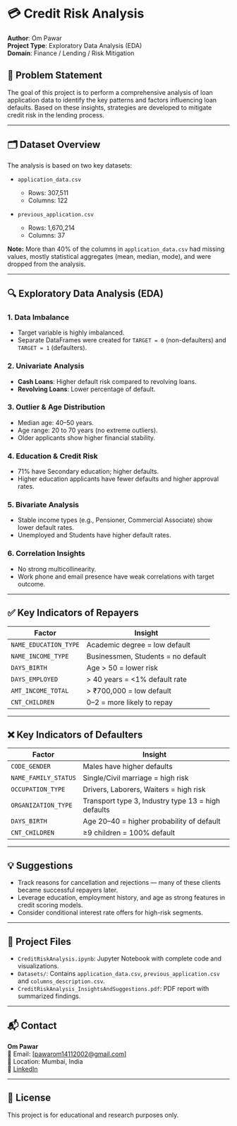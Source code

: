 # 💳 Credit Risk Analysis

**Author**: Om Pawar  
**Project Type**: Exploratory Data Analysis (EDA)  
**Domain**: Finance / Lending / Risk Mitigation

## 📌 Problem Statement

The goal of this project is to perform a comprehensive analysis of loan application data to identify the key patterns and factors influencing loan defaults. Based on these insights, strategies are developed to mitigate credit risk in the lending process.

---

## 🗂️ Dataset Overview

The analysis is based on two key datasets:

- `application_data.csv`  
  - Rows: 307,511  
  - Columns: 122  

- `previous_application.csv`  
  - Rows: 1,670,214  
  - Columns: 37  

**Note:** More than 40% of the columns in `application_data.csv` had missing values, mostly statistical aggregates (mean, median, mode), and were dropped from the analysis.

---

## 🔍 Exploratory Data Analysis (EDA)

### 1. Data Imbalance
- Target variable is highly imbalanced.
- Separate DataFrames were created for `TARGET = 0` (non-defaulters) and `TARGET = 1` (defaulters).

### 2. Univariate Analysis
- **Cash Loans**: Higher default risk compared to revolving loans.
- **Revolving Loans**: Lower percentage of default.

### 3. Outlier & Age Distribution
- Median age: 40–50 years.
- Age range: 20 to 70 years (no extreme outliers).
- Older applicants show higher financial stability.

### 4. Education & Credit Risk
- 71% have Secondary education; higher defaults.
- Higher education applicants have fewer defaults and higher approval rates.

### 5. Bivariate Analysis
- Stable income types (e.g., Pensioner, Commercial Associate) show lower default rates.
- Unemployed and Students have higher default rates.

### 6. Correlation Insights
- No strong multicollinearity.
- Work phone and email presence have weak correlations with target outcome.

---

## ✅ Key Indicators of Repayers

| Factor | Insight |
|--------|---------|
| `NAME_EDUCATION_TYPE` | Academic degree = low default |
| `NAME_INCOME_TYPE` | Businessmen, Students = no default |
| `DAYS_BIRTH` | Age > 50 = lower risk |
| `DAYS_EMPLOYED` | > 40 years = <1% default rate |
| `AMT_INCOME_TOTAL` | > ₹700,000 = low default |
| `CNT_CHILDREN` | 0–2 = more likely to repay |

---

## ❌ Key Indicators of Defaulters

| Factor | Insight |
|--------|---------|
| `CODE_GENDER` | Males have higher defaults |
| `NAME_FAMILY_STATUS` | Single/Civil marriage = high risk |
| `OCCUPATION_TYPE` | Drivers, Laborers, Waiters = high risk |
| `ORGANIZATION_TYPE` | Transport type 3, Industry type 13 = high defaults |
| `DAYS_BIRTH` | Age 20–40 = higher probability of default |
| `CNT_CHILDREN` | ≥9 children = 100% default |

---

## 💡 Suggestions

- Track reasons for cancellation and rejections — many of these clients became successful repayers later.
- Leverage education, employment history, and age as strong features in credit scoring models.
- Consider conditional interest rate offers for high-risk segments.

---

## 📁 Project Files

- `CreditRiskAnalysis.ipynb`: Jupyter Notebook with complete code and visualizations.
- `Datasets/`: Contains `application_data.csv`, `previous_application.csv` and `columns_description.csv`.
- `CreditRiskAnalysis_InsightsAndSuggestions.pdf`: PDF report with summarized findings.

---

## 📬 Contact

**Om Pawar**  
📧 Email: [pawarom14112002@gmail.com]  
📍 Location: Mumbai, India  
🔗 [LinkedIn](https://www.linkedin.com/in/pawarom14)

---

## 📜 License

This project is for educational and research purposes only.

